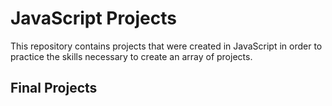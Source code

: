 # JavaScript Projects

This repository contains projects that were created in JavaScript in order to practice the skills necessary to create an array of projects.

## Final Projects
